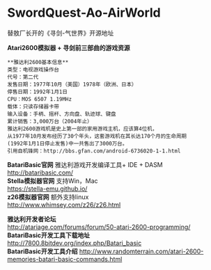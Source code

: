 # SwordQuest-Ao-AirWorld
替敖厂长开的《寻剑-气世界》开源地址

**Atari2600模拟器 + 寻剑前三部曲的游戏资源**  
```
**雅达利2600基本信息**  
类型：电视游戏操作台  
代号：第二代  
发售日期：1977年10月（美国）1978年（欧洲、日本）  
停售日期：1992年1月1日  
CPU：MOS 6507 1.19MHz  
载体：只读存储器卡带  
输入设备：手柄、摇杆、方向盘、轨迹球、键盘  
累计销售：3,000万台（2004年止）  
雅达利2600游戏机是史上第一部的家用游戏主机，应该算4位机，  
从1977年10月发布经历了30个年头，这套游戏机在其长达170个月的生命周期  
(1992年1月1日停止发售)中一共售出了3000万台。  
引用自机锋网：http://bbs.gfan.com/android-6736020-1-1.html
```
**BatariBasic官网** 雅达利游戏开发编译工具+ IDE + DASM  
http://bataribasic.com/  
**Stella模拟器官网** 支持Win，Mac  
https://stella-emu.github.io/  
**z26模拟器官网** 额外支持linux  
http://www.whimsey.com/z26/z26.html  

**雅达利开发者论坛**   
http://atariage.com/forums/forum/50-atari-2600-programming/  
**BatariBasic开发工具下载地址**  
http://7800.8bitdev.org/index.php/Batari_basic  
**BatariBasic开发工具介绍** 
http://www.randomterrain.com/atari-2600-memories-batari-basic-commands.html  

